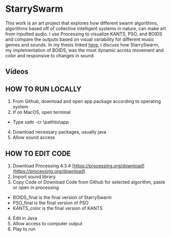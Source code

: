 # StarrySwarm
This work is an art project that explores how different swarm algorithms, algorithms based off of collective intelligent systems in nature, can make art from inputted audio. I use Processing to visualize KANTS, PSO, and BOIDS and compare the outputs based on visual variability for different music genres and sounds. In my thesis linked [here](url), I discuss how StarrySwarm, my implementation of BOIDS, was the most dynamic across movement and color and responsive to changes in sound. 

## Videos

## HOW TO RUN LOCALLY
1. From Github, download and open app package according to operating system
2. If on MacOS, open terminal
- Type xattr -cr \path\to\app
4. Download necessary packages, usually java
5. Allow sound access 

## HOW TO EDIT CODE 
1. Download Processing 4.3.4 [https://processing.org/download](https://processing.org/download)
2. Import sound library
3. Copy Code or Download Code from Github for selected algorithm, paste or open in processing
- BOIDS_final is the final version of StarrySwarm 
- PSO_final is the final version of PSO
- KANTS_color is the final version of KANTS
4. Edit in Java 
5. Allow access to computer output
6. Play to run 
